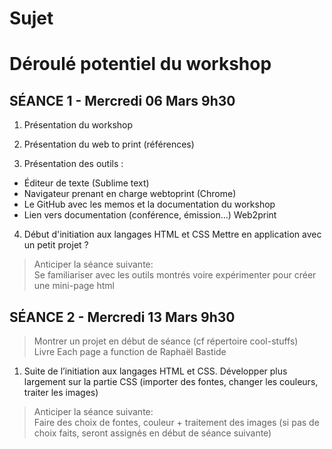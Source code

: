 # Sujet  


# Déroulé potentiel du workshop 
## SÉANCE 1 - Mercredi 06 Mars 9h30
1. Présentation du workshop 
2. Présentation du web to print (références)

3. Présentation des outils : 
* Éditeur de texte (Sublime text)
* Navigateur prenant en charge webtoprint (Chrome) 
* Le GitHub avec les memos et la documentation du workshop 
* Lien vers documentation (conférence, émission…) Web2print 

4. Début d'initiation aux langages HTML et CSS
Mettre en application avec un petit projet ?

> Anticiper la séance suivante:    
> Se familiariser avec les outils montrés voire expérimenter pour créer une mini-page html

## SÉANCE 2 - Mercredi 13 Mars 9h30
> Montrer un projet en début de séance (cf répertoire cool-stuffs)  
> Livre Each page a function de Raphaël Bastide

1. Suite de l’initiation aux langages HTML et CSS.
Développer plus largement sur la partie CSS (importer des fontes, changer les couleurs, traiter les images)

> Anticiper la séance suivante:    
> Faire des choix de fontes, couleur + traitement des images (si pas de choix faits, seront assignés en début de séance suivante)
